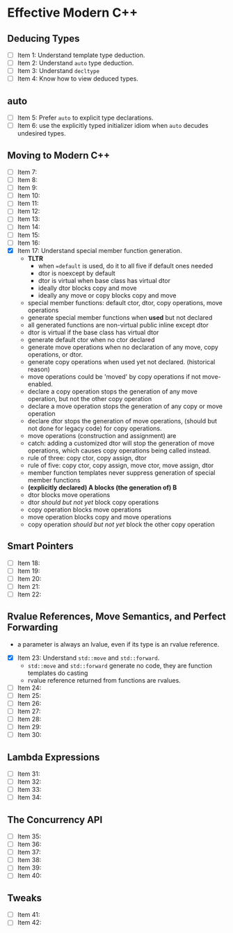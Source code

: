 Effective Modern C++
====================

Deducing Types
--------------
* [ ] Item 1: Understand template type deduction.
* [ ] Item 2: Understand `auto` type deduction.
* [ ] Item 3: Understand `decltype`
* [ ] Item 4: Know how to view deduced types.

auto
----
* [ ] Item 5: Prefer `auto` to explicit type declarations.
* [ ] Item 6: use the explicitly typed initializer idiom when `auto` decudes undesired types.

Moving to Modern C++
--------------------
* [ ] Item 7:
* [ ] Item 8:
* [ ] Item 9:
* [ ] Item 10:
* [ ] Item 11:
* [ ] Item 12:
* [ ] Item 13:
* [ ] Item 14:
* [ ] Item 15:
* [ ] Item 16:
* [x] Item 17: Understand special member function generation.
  *  **TLTR**
      * when `=default` is used, do it to all five if default ones needed
      * dtor is noexcept by default
      * dtor is virtual when base class has virtual dtor
      * ideally dtor blocks copy and move
      * ideally any move or copy blocks copy and move
    * special member functions: default ctor, dtor, copy operations, move operations
    * generate special member functions when **used** but not declared
    * all generated functions are non-virtual public inline except dtor
    * dtor is virtual if the base class has virtual dtor
    * generate default ctor when no ctor declared
    * generate move operations when no declaration of any move, copy operations, or dtor.
    * generate copy operations when used yet not declared. (historical reason)
    * move operations could be 'moved' by copy operations if not move-enabled.
    * declare a copy operation stops the generation of any move operation, but not the other copy operation
    * declare a move operation stops the generation of any copy or move operation
    * declare dtor stops the generation of move operations, (should but not done for legacy code) for copy operations.
    * move operations (construction and assignment) are 
    * catch: adding a customized dtor will stop the generation of move operations, which causes copy operations being called instead.
    * rule of three: copy ctor, copy assign, dtor
    * rule of five: copy ctor, copy assign, move ctor, move assign, dtor
    * member function templates never suppress generation of special member functions
    * **(explicitly declared) A blocks (the generation of) B**
    * dtor blocks move operations
    * dtor *should but not yet* block copy operations
    * copy operation blocks move operations
    * move operation blocks copy and move operations
    * copy operation *should but not yet* block the other copy operation

Smart Pointers
--------------
* [ ] Item 18:
* [ ] Item 19:
* [ ] Item 20:
* [ ] Item 21:
* [ ] Item 22:

Rvalue References, Move Semantics, and Perfect Forwarding
---------------------------------------------------------
* a parameter is always an lvalue, even if its type is an rvalue reference.
* [x] Item 23: Understand `std::move` and `std::forward`.
  * `std::move` and `std::forward` generate no code, they are function templates do casting
  * rvalue reference returned from functions are rvalues.
* [ ] Item 24:
* [ ] Item 25:
* [ ] Item 26:
* [ ] Item 27:
* [ ] Item 28:
* [ ] Item 29:
* [ ] Item 30:

Lambda Expressions
------------------
* [ ] Item 31:
* [ ] Item 32:
* [ ] Item 33:
* [ ] Item 34:

The Concurrency API
-------------------
* [ ] Item 35:
* [ ] Item 36:
* [ ] Item 37:
* [ ] Item 38:
* [ ] Item 39:
* [ ] Item 40:

Tweaks
------
* [ ] Item 41:
* [ ] Item 42:
